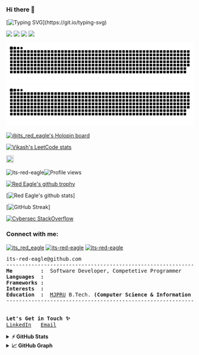 ### Hi there 👋

<!--
**its-red-eagle/its-red-eagle** is a ✨ _special_ ✨ repository because its `README.md` (this file) appears on your GitHub profile.

Here are some ideas to get you started:

- 🔭 I’m currently working on ...
- 🌱 I’m currently learning ...
- 👯 I’m looking to collaborate on ...
- 🤔 I’m looking for help with ...
- 💬 Ask me about ...
- 📫 How to reach me: ...
- 😄 Pronouns: ...
- ⚡ Fun fact: ...
https://www.codingninjas.com/codestudio/profile/fc2555a1-1b59-47ab-9f37-2f32c5a70f78
-->

[![Typing SVG](https://readme-typing-svg.herokuapp.com?color=00A114&lines=Hi%2C+This+is+Red+Eagle....)](https://git.io/typing-svg)

![](https://github.com/its-red-eagle/its-red-eagle/blob/main/assets/Eagle.gif)
![](https://github.com/its-red-eagle/its-red-eagle/blob/main/assets/Eagle.gif)
![](https://github.com/its-red-eagle/its-red-eagle/blob/main/assets/Eagle.gif)
![](https://github.com/its-red-eagle/its-red-eagle/blob/main/assets/Eagle.gif)

![github contribution grid snake animation](https://raw.githubusercontent.com/platane/platane/output/github-contribution-grid-snake-dark.svg#gh-dark-mode-only)![github contribution grid snake animation](https://raw.githubusercontent.com/platane/platane/output/github-contribution-grid-snake.svg#gh-light-mode-only)

[![@its_red_eagle's Holopin board](https://holopin.me/its_red_eagle)](https://holopin.io/@its_red_eagle)

<span>

[![Vikash's LeetCode stats](https://leetcode-stats-six.vercel.app/api?username=cyber_security&theme=dark)](https://github.com/cyber_security/leetcode-stats)          
          
 <a  href="https://linktr.ee/its_red_eagle"><img src="https://github.com/its-red-eagle/its-red-eagle/blob/main/assets/its_red_eagle.svg" width="20%" height="20%"></a>
<p><img align="left" src="https://github-readme-stats.vercel.app/api/top-langs?username=its-red-eagle&show_icons=true&locale=en&layout=compact" alt="its-red-eagle" /></p>

![Profile views](https://gpvc.arturio.dev/its-red-eagle)

[![Red Eagle's github trophy](https://github-profile-trophy.vercel.app/?username=its-red-eagle&row=1)](https://github.com/its-red-eagle/github-profile-trophy)

[![Red Eagle's github stats](https://github-readme-stats.vercel.app/api?username=its-red-eagle&theme=blue-green)]

[![GitHub Streak](https://github-readme-streak-stats.herokuapp.com?user=its-red-eagle&theme=github-green-purple)]

[![Cybersec StackOverflow](https://stackoverflow-badge.herokuapp.com/api/StackOverflowBadge/16875773)](https://stackoverflow.com/users/16875773/cybersec)


<h3 align="left">Connect with me:</h3>
<p align="left">
<a href="https://twitter.com/its_red_eagle" target="blank"><img align="center" src="https://raw.githubusercontent.com/rahuldkjain/github-profile-readme-generator/master/src/images/icons/Social/twitter.svg" alt="its_red_eagle" height="30" width="40" /></a>
<a href="https://linkedin.com/in/its-red-eagle" target="blank"><img align="center" src="https://raw.githubusercontent.com/rahuldkjain/github-profile-readme-generator/master/src/images/icons/Social/linked-in-alt.svg" alt="its-red-eagle" height="30" width="40" /></a>
<a href="https://instagram.com/vikash_127.0.0.1" target="blank"><img align="center" src="https://raw.githubusercontent.com/rahuldkjain/github-profile-readme-generator/master/src/images/icons/Social/instagram.svg" alt="its-red-eagle" height="30" width="40" /></a>
</p>

<pre>
its-red-eagle@github.com
--------------------------------------------------------------------------------
<b>Me         :</b>  Software Developer, Competetive Programmer
<b>Languages  :</b>  
<b>Frameworks :</b>  
<b>Interests  :</b>  
<b>Education  :</b>  <a href="http://www.mjpru.ac.in/">MJPRU</a> B.Tech. <b>(Computer Science & Information Technology) (2020-2024)</b>
--------------------------------------------------------------------------------
<!--<b>Featured Projects 🚀</b>
<a href="https://youtemy.tech/">YouTemy<a>  <a href="https://music-expanse.herokuapp.com/">Music Expanse<a>

<b>Hire me? 🥺</b>
<b><a href="https://www.youtube.com/watch?v=dQw4w9WgXcQ">OnlyFans</a></b>  <a href="https://drive.google.com/file/d/16S4zJlCyRrM5e8k66Ng69h0f1Q1aRL04/view">Resume</a>  <a href="https://rosekamallove.vercel.app">Portfolio</a>  

<b>Additional Projects ⚒️</b>
<a href="https://goofy-sammet-fca865.netlify.app/">Porfolio-MLH<a>  <a href="https://rosekamallove.github.io">rosekamallove.github.io<a>  <a href="https://rosekamallove.github.io/Learn_CODE/">Learn_CODE<a>-->

<b>Let's Get in Touch ✨</b>
<a href="https://linkedin.com/in/its-red-eagle/">LinkedIn</a>   <a href="mailto:private.vikash64patel@gmail.com">Email</a>
</pre>

<details>	
  <summary><b>⚡ GitHub Stats</b></summary>

  <br />
  <img height="180em" src="https://github-readme-stats.vercel.app/api?username=its-red-eagle&show_icons=true&hide_border=true&&count_private=true&include_all_commits=true" />
  <img height="180em" src="https://github-readme-stats.vercel.app/api/top-langs/?username=its-red-eagle&exclude_repo=KNN-Image-Classification&show_icons=true&hide_border=true&layout=compact&langs_count=8"/>
</details>

<details>
	<summary><b>📈 GitHub Graph</b></summary>
	<img src="https://activity-graph.herokuapp.com/graph?username=its-red-eagle&theme=minimal" />
	<p align="center" >
  <!-- Profile Views Stats -->
  <img align="center" src="https://komarev.com/ghpvc/?username=its-red-eagle" alt="its-red-eagle" />
</p>
</details>

<!--<details closed>
<summary>💀 <b>Cool GIFs (Don't click the `matrix`)</b></summary>

[![Matrix SVG](https://raw.githubusercontent.com/rodrigograca31/rodrigograca31/master/matrix.svg)]

![Waves](./assets/wave.svg)


<img align="left" src="https://octodex.github.com/images/nyantocat.gif" width="30%">
<img align="right" src="https://octodex.github.com/images/daftpunktocat-thomas.gif" width="30%">
</details>

<details>
<summary>
   😈 <b>Please Don't Click</b>
</summary>
<details>
<summary>
  Refrain from clicking
</summary>
<details>
<summary>
  Stop haha
</summary>
<details>
<summary>
  oops haha no more :)
</summary>
<details>
<summary>
  Oh all right you can have this one
</summary>
<details>
<summary>
  Alright now stop
</summary>  
<details>
<summary>
  Still going?
  </summary>
<details>
<summary>
  Might take a while
</summary>
<details>
<summary>
  It's gonna be good tho
</summary>
<details>
<summary>
  You can do it
  </summary>
<details>
<summary>
  I Believe 
</summary>
<details>
<summary>
  Let's count to 10
</summary>
<details>
<summary>
  1
</summary>
<details>
<summary>
  2̡
  </summary>
<details>
<summary>
  3̊ͫ͡
  </summary>
<details>
<summary>
  4̙̦̼̙̽͋
</summary>
<details>
<summary>
  1̪̳̜̘̏̽́ͤ̈1̶̵͙̤̙̣̙̟͉̹̓͗͋͞
</summary>
<details>
<summary>
  1̧̨͚̟ͨͫ͐̓̑́̈́́̚1̖̯̪͍͙͓͙̝ͩ̀ͯ̎̀̒͞1̨̙͖̐̇
</summary>
<details>
<summary>
  1̋ͧ͌̋̉̇ͬ̈̄̚̚͏̛̰̰̝͚̘͔͖̗̝̼̩̼2̭͖̳̝͉̺̭̼͈̩̻͂̊́ͫͯ̌͋̈̎̎͊̀ͥ̒͑͋ͨͫ̈́͘͞͡
  </summary>
<details>
<summary>
  C̶̞̺̱̜̘̲̪̾̔̑̽̃ͤ͗̊̕o̢͕̺͍̳͉̪̘̝̮̖̲̠̣̮͕̣̱͐ͭͧ̑̎̄ͧ̅̊̍̑ͫͬ̌̅͒̓͟͜n̓͊ͯ̃ͬ́͋́̔̍̐ͯ҉̺̗͓̭̪̰̰̻͖͔̰͖̤ͅtͤ̃̅̒ͫͧ̏͛ͫ̿̎̌̍҉̢͏͖̼̗̹͈i̴͈̙̯͓͕̩̱̠͔̦͌ͬ̄̅͋̿́̕͜͢ņ͉͚̗̫̪̟̱̯̤̖͚͕̬͍̩͓̤̱̍ͣͤ̽̉͂̿͠uͧ̍̀́ͯ̔̐͠͏̮͖͇̻͚͓̼̺͚̲̠̘͍̪̲͇̻̳̼͘eͮ̍͑̅̓̄̓̈́ͬ̐̓ͯ̔̆̅̆́̚̕͞͏͎̣̲͚̼̖̳͔̻̻̫̜̹̩̠̗̻ͅͅ ̡̤̹͚̮̻͕̺͕͔͒ͨ̍̾̒ͦ͑̾̎ͦ͛̊̒ͪ̿͒͜͢͝a̴̯̜̰̟̰̬̳͇̺ͮͨ̿̌̀ͪ̂̀̐̽ͧ̉̉̀͢ͅͅn̴̴̥̼͉͓̞͈͍͇̗̟͍͋̐͋̊̾ͪ͑͡͞d̼͚͎̱͚̲̔ͨ̒ͦͮͦ͒͐̑̔̌̃̂̔͒͌͒͘ ͉͖͎̞͈̹̼̜̹̤͓̰͚ͭͮͫͤ̀̕͞â̶̢̛͉̤͇͔̗ͨ̎̓͛ͥͮ̓ͫ̐ͩͥ̾͐̊̍̓̈́ͦ̀ç̢̝̹̯͈͈͉̣̥͈̫͇͇͌ͣ̓ͥͩ͒͂ͮ͒̍̋͐͆̎̓̈̒͟͝h̖͍̣̘̜̠̞̰͙̜͈̗̞̮̭̳͓̻͂̊̂̓̉̍̋͗̋͐̈́͑ͪ͛͜͞i̧̮̖̣̣͔̬͙͔̹̬̤̺͆̾̃͌͑ͯ͊͂ͥ̚͟͜ȩ̩̣̺̰̩̩̻̘̙͉͉̟͓̥̮̉̆ͦ̆̊ͪ̒͂͒̋̎̕͝ͅv̴̧̞̞̻̟̺̟͙̺̞͇̭͔̜̉̇̇͆͛ͭ̃ͦ͘ë̡̿̊͆͐ͫ͐ͮ̔̈̋ͣͧͨ̍̐͏͠҉̩̤̝̻̲̣̝̞̬̼́ͅ ̒̇͂̑ͯ͆ͥ̓͗͛̍̓̑ͬ̈́̊̚͏̸̹̮͇͎̹̘̮̘̺͜y̩̲̝͈͕̦̪̬͍̲̺̞͕͋̊̅̂͑͂͊͞͝o̸̍͊̔͌͒̾ͬ̊͟͏͕̮͍̻̤͎͎̫͔̦̘͓̜̣͕͉̟̕u̡͒̈͂ͯ͒͢͏͙̰̠̝͕͔͓̼̙̱͕͓̳̪͈͉̠̠̞r̴̀̾ͪ̑̄̊́͊̉̈́ͮͨ̕҉͏̺͔̘̦̬̫͔̬̦̱̬ ̂̊̄̀ͨ͊ͨ͗ͤ́ͮͮ̑̄͐ͦ͏̧̰̘͈̯̦͉͖̣̤̭͔͎̩̮̮̠̻̝͠d̴̡̜̜̫̞̜̱̭̠̖̗̳̰͚̯̥͚̍͆̿ͪ̄ͥ̉̿͆͋̽̏̿ͤ̐̚͘͜͟ͅę̛͖̮͍̻͖͋̍̈̑ͧͥ̃̒̂̍ͦ̌s͗̍̔̍͑ͦ́̕͏̤̠̜̘̠͎̰̩̭t̶̝̫͎͓̫͚̖͖̱̗̥̥̜̭̗͓̱̝̏̿̍̾͟i̫̫̹̩̹̜̟̥̭͇͈̲͐ͬͦͤ̿̃̍ͧ͋̐ͯ́̄̉́̚͘͠n̶̢͍͔̬̣ͬ̄̾͛̈̂̅ͨͯ̆̌͠y̶͖͖͇̬̻̥͈͇̻̯͎ͪ̒ͥ̐ͣͣ̊̌̀͟͠͞ͅ
</summary>
<details>
<summary>
  10
  </summary>
<details>
<summary>
  Haha good job 😃🙌
</summary>
<details>
<summary>
  Almost there
  </summary>
<details>
<summary>
  Hope you're excited
</summary>
<details>
<summary>
  Get ready
</summary>
<details>
<summary>
Last one I promise
</summary>
[Your Reward](https://www.youtube.com/)
</details>
-->
